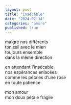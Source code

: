 ```yaml
---
layout: post
title: "insécable"
date: "2024-02-14"
categories: "amore"
published: true
---
```


malgré nos différents  
ton œil avec le mien  
toujours ensemble  
dans la même direction  

en attendant l'insécable  
nos espérances enlacées  
comme les pétales d'une rose  
en toute patience  

mon amour  
mon doux pétale fragile  
